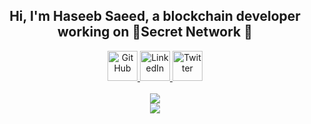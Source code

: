 <h2 align="center">Hi, I'm Haseeb Saeed, a blockchain developer working on 🤫Secret Network 👋</h2>

<p align="center">
  <a href="https://github.com/itsHaseebSaeed">
    <picture>
      <source media="(prefers-color-scheme: dark)" srcset="https://cdn.simpleicons.org/github/white">
      <img alt="GitHub" title="GitHub" height="48" width="48" src="https://cdn.simpleicons.org/github">
    </picture>
  </a>
  <a href="https://www.linkedin.com/in/itsHaseebSaeed">
    <img alt="LinkedIn" title="LinkedIn" height="48" width="48" src="https://cdn.simpleicons.org/linkedin">
  </a>
  <a href="https://x.com/itsHaseebSaeed">
    <img alt="Twitter" title="twitter" height="48" width="48" src="https://cdn.simpleicons.org/x">
  </a>
  <br>
  <br>
  <img src ="https://github-readme-stats.vercel.app/api?username=itsHaseebSaeed&show_icons=true&count_private=true&theme=merko&hide_border=true&bg_color=00000000&hide_rank=true">
    <br>
  <img src ="https://github-readme-streak-stats.herokuapp.com/?user=itsHaseebSaeed&theme=merko&hide_border=true&background=FFFFFF00">
  <br>
  <br>
</p>


